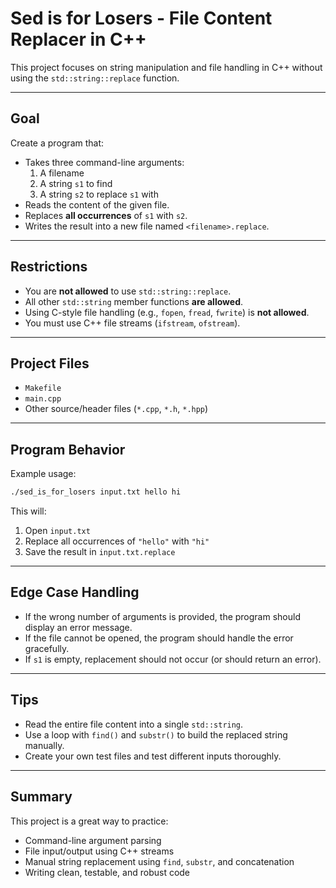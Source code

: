 
# Sed is for Losers - File Content Replacer in C++

This project focuses on string manipulation and file handling in C++ without using the `std::string::replace` function.

---

## Goal

Create a program that:

- Takes three command-line arguments:
  1. A filename
  2. A string `s1` to find
  3. A string `s2` to replace `s1` with
- Reads the content of the given file.
- Replaces **all occurrences** of `s1` with `s2`.
- Writes the result into a new file named `<filename>.replace`.

---

## Restrictions

- You are **not allowed** to use `std::string::replace`.
- All other `std::string` member functions **are allowed**.
- Using C-style file handling (e.g., `fopen`, `fread`, `fwrite`) is **not allowed**.
- You must use C++ file streams (`ifstream`, `ofstream`).

---

## Project Files

- `Makefile`
- `main.cpp`
- Other source/header files (`*.cpp`, `*.h`, `*.hpp`)

---

## Program Behavior

Example usage:

```bash
./sed_is_for_losers input.txt hello hi
```

This will:

1. Open `input.txt`
2. Replace all occurrences of `"hello"` with `"hi"`
3. Save the result in `input.txt.replace`

---

## Edge Case Handling

- If the wrong number of arguments is provided, the program should display an error message.
- If the file cannot be opened, the program should handle the error gracefully.
- If `s1` is empty, replacement should not occur (or should return an error).

---

## Tips

- Read the entire file content into a single `std::string`.
- Use a loop with `find()` and `substr()` to build the replaced string manually.
- Create your own test files and test different inputs thoroughly.

---

## Summary

This project is a great way to practice:

- Command-line argument parsing
- File input/output using C++ streams
- Manual string replacement using `find`, `substr`, and concatenation
- Writing clean, testable, and robust code
